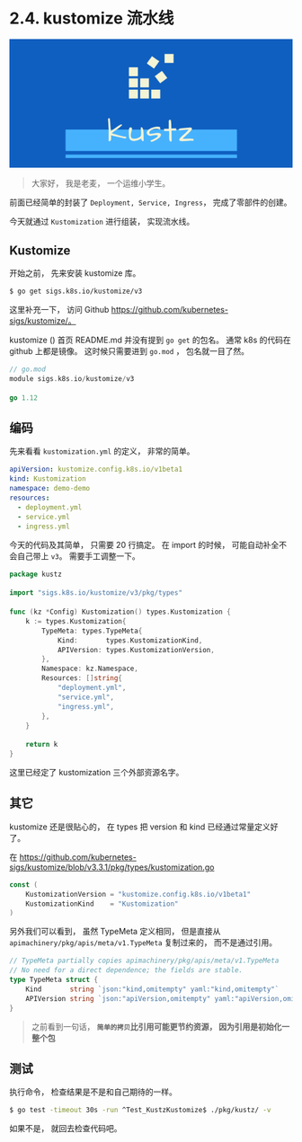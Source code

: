 # 2.4. kustomize 流水线

![logo](../img/kustz-logo.jpg)

> 大家好， 我是老麦， 一个运维小学生。

前面已经简单的封装了 `Deployment, Service, Ingress`， 完成了零部件的创建。

今天就通过 `Kustomization` 进行组装， 实现流水线。

## Kustomize 

开始之前， 先来安装 kustomize 库。


```bash
$ go get sigs.k8s.io/kustomize/v3
```

这里补充一下， 访问 Github https://github.com/kubernetes-sigs/kustomize/。

kustomize () 首页 README.md 并没有提到 `go get` 的包名。 通常 k8s 的代码在 github 上都是镜像。 这时候只需要进到 `go.mod` ， 包名就一目了然。

```go
// go.mod
module sigs.k8s.io/kustomize/v3

go 1.12
```

## 编码

先来看看 `kustomization.yml` 的定义， 非常的简单。

```yaml
apiVersion: kustomize.config.k8s.io/v1beta1
kind: Kustomization
namespace: demo-demo
resources:
  - deployment.yml
  - service.yml
  - ingress.yml
```


今天的代码及其简单， 只需要 20 行搞定。
在 import 的时候， 可能自动补全不会自己带上 `v3`。 需要手工调整一下。

```go
package kustz

import "sigs.k8s.io/kustomize/v3/pkg/types"

func (kz *Config) Kustomization() types.Kustomization {
	k := types.Kustomization{
		TypeMeta: types.TypeMeta{
			Kind:       types.KustomizationKind,
			APIVersion: types.KustomizationVersion,
		},
		Namespace: kz.Namespace,
		Resources: []string{
			"deployment.yml",
			"service.yml",
			"ingress.yml",
		},
	}

	return k
}
```

这里已经定了 kustomization 三个外部资源名字。


## 其它

kustomize 还是很贴心的， 在 types 把 version 和 kind 已经通过常量定义好了。

在 https://github.com/kubernetes-sigs/kustomize/blob/v3.3.1/pkg/types/kustomization.go 

```go
const (
	KustomizationVersion = "kustomize.config.k8s.io/v1beta1"
	KustomizationKind    = "Kustomization"
)
```

另外我们可以看到， 虽然 TypeMeta 定义相同， 但是直接从 ` apimachinery/pkg/apis/meta/v1.TypeMeta` 复制过来的， 而不是通过引用。

```go
// TypeMeta partially copies apimachinery/pkg/apis/meta/v1.TypeMeta
// No need for a direct dependence; the fields are stable.
type TypeMeta struct {
	Kind       string `json:"kind,omitempty" yaml:"kind,omitempty"`
	APIVersion string `json:"apiVersion,omitempty" yaml:"apiVersion,omitempty"`
}
```

> 之前看到一句话， **`简单的拷贝`比引用可能更节约资源， 因为引用是初始化一整个包**

## 测试

执行命令， 检查结果是不是和自己期待的一样。

```bash
$ go test -timeout 30s -run ^Test_KustzKustomize$ ./pkg/kustz/ -v
```

如果不是， 就回去检查代码吧。


